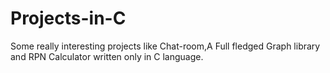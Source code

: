 # Projects-in-C
Some really interesting projects like Chat-room,A Full fledged Graph library and RPN Calculator written only in C language.
